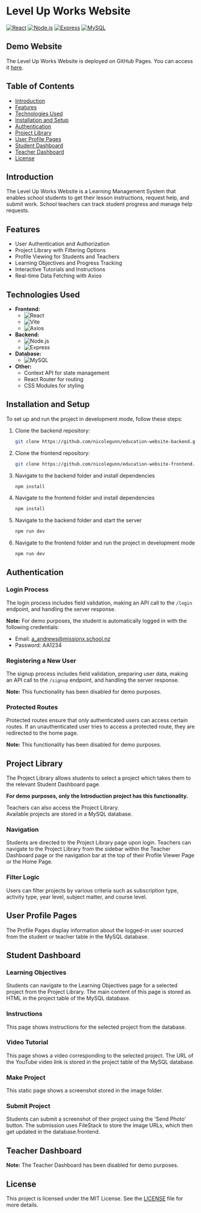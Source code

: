 # Level Up Works Website

[![React](https://img.shields.io/badge/React-v17.0.2-blue.svg)](https://reactjs.org/)
[![Node.js](https://img.shields.io/badge/Node.js-v20.12.2-green.svg)](https://nodejs.org/)
[![Express](https://img.shields.io/badge/Express-v4.19.2-lightgrey.svg)](https://expressjs.com/)
[![MySQL](https://img.shields.io/badge/MySQL-v3.9.4-orange.svg)](https://www.mysql.com/)

## Demo Website

The Level Up Works Website is deployed on GitHub Pages. You can access it [here](https://nicolegunn.github.io/education-website-frontend/).

## Table of Contents

- [Introduction](#introduction)
- [Features](#features)
- [Technologies Used](#technologies-used)
- [Installation and Setup](#installation-and-setup)
- [Authentication](#authentication)
- [Project Library](#project-library)
- [User Profile Pages](#user-profile-pages)
- [Student Dashboard](#student-dashboard)
- [Teacher Dashboard](#teacher-dashboard)
- [License](#license)

## Introduction

The Level Up Works Website is a Learning Management System that enables school students to get their lesson instructions, request help, and submit work. School teachers can track student progress and manage help requests.

## Features

- User Authentication and Authorization
- Project Library with Filtering Options
- Profile Viewing for Students and Teachers
- Learning Objectives and Progress Tracking
- Interactive Tutorials and Instructions
- Real-time Data Fetching with Axios

## Technologies Used

- **Frontend:**
  - ![React](https://img.shields.io/badge/React-v17.0.2-blue.svg)
  - ![Vite](https://img.shields.io/badge/Vite-v2.6.4-yellow.svg)
  - ![Axios](https://img.shields.io/badge/Axios-v0.21.1-lightblue.svg)
- **Backend:**
  - ![Node.js](https://img.shields.io/badge/Node.js-v20.12.2-green.svg)
  - ![Express](https://img.shields.io/badge/Express-v4.19.2-lightgrey.svg)
- **Database:**
  - ![MySQL](https://img.shields.io/badge/MySQL-v3.9.4-orange.svg)
- **Other:**
  - Context API for state management
  - React Router for routing
  - CSS Modules for styling

## Installation and Setup

To set up and run the project in development mode, follow these steps:

1. Clone the backend repository:
   ```sh
   git clone https://github.com/nicolegunn/education-website-backend.git
   ```
2. Clone the frontend repository:
   ```sh
   git clone https://github.com/nicolegunn/education-website-frontend.git
   ```
3. Navigate to the backend folder and install dependencies
   ```sh
   npm install
   ```
4. Navigate to the frontend folder and install dependencies
   ```sh
   npm install
   ```
5. Navigate to the backend folder and start the server
   ```sh
   npm run dev
   ```
6. Navigate to the frontend folder and run the project in development mode
   ```sh
   npm run dev
   ```

## Authentication

### Login Process

The login process includes field validation, making an API call to the `/login` endpoint, and handling the server response.

**Note:** For demo purposes, the student is automatically logged in with the following credentials:

- Email: a_andrews@missionx.school.nz
- Password: AA1234

### Registering a New User

The signup process includes field validation, preparing user data, making an API call to the `/signup` endpoint, and handling the server response.

**Note:** This functionality has been disabled for demo purposes.

### Protected Routes

Protected routes ensure that only authenticated users can access certain routes. If an unauthenticated user tries to access a protected route, they are redirected to the home page.

**Note:** This functionality has been disabled for demo purposes.

## Project Library

The Project Library allows students to select a project which takes them to the relevant Student Dashboard page.

**For demo purposes, only the Introduction project has this functionality.**

Teachers can also access the Project Library.  
Available projects are stored in a MySQL database.

### Navigation

Students are directed to the Project Library page upon login. Teachers can navigate to the Project Library from the sidebar within the Teacher Dashboard page or the navigation bar at the top of their Profile Viewer Page or the Home Page.

### Filter Logic

Users can filter projects by various criteria such as subscription type, activity type, year level, subject matter, and course level.

## User Profile Pages

The Profile Pages display information about the logged-in user sourced from the student or teacher table in the MySQL database.

## Student Dashboard

### Learning Objectives

Students can navigate to the Learning Objectives page for a selected project from the Project Library. The main content of this page is stored as HTML in the project table of the MySQL database.

### Instructions

This page shows instructions for the selected project from the database.

### Video Tutorial

This page shows a video corresponding to the selected project. The URL of the YouTube video link is stored in the project table of the MySQL database.

### Make Project

This static page shows a screenshot stored in the image folder.

### Submit Project

Students can submit a screenshot of their project using the 'Send Photo' button. The submission uses FileStack to store the image URLs, which then get updated in the database.frontend.

## Teacher Dashboard

**Note:** The Teacher Dashboard has been disabled for demo purposes.

## License

This project is licensed under the MIT License. See the [LICENSE](LICENSE) file for more details.
